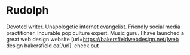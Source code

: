# Rudolph
Devoted writer. Unapologetic internet evangelist. Friendly social media practitioner. Incurable pop culture expert. Music guru. I have launched a great web design website [url=https://bakersfieldwebdesign.net/]web design bakersfield ca[/url]. check out 
